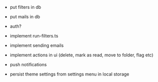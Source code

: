 - put filters in db
- put mails in db
- auth?
- implement run-filters.ts
- implement sending emails
- implement actions in ui (delete, mark as read, move to folder, flag etc)
- push notifications

- persist theme settings from settings menu in local storage
